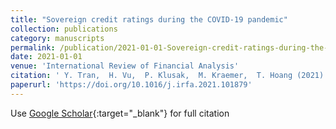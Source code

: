 ```yaml
---
title: "Sovereign credit ratings during the COVID-19 pandemic"
collection: publications
category: manuscripts
permalink: /publication/2021-01-01-Sovereign-credit-ratings-during-the-COVID-19-pandemic
date: 2021-01-01
venue: 'International Review of Financial Analysis'
citation: ' Y. Tran,  H. Vu,  P. Klusak,  M. Kraemer,  T. Hoang (2021). Sovereign credit ratings during the COVID-19 pandemic. <i>International Review of Financial Analysis, 78 </i>, 101879.'
paperurl: 'https://doi.org/10.1016/j.irfa.2021.101879'
---
```

Use [Google Scholar](https://scholar.google.com/scholar?q=Sovereign+credit+ratings+during+the+COVID+19+pandemic){:target="_blank"} for full citation
